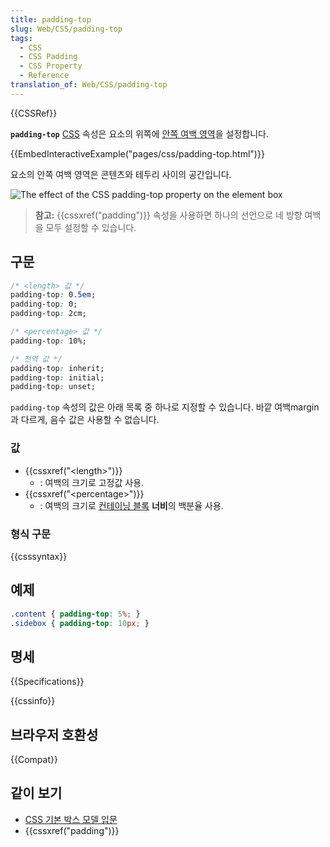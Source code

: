 ```yaml
---
title: padding-top
slug: Web/CSS/padding-top
tags:
  - CSS
  - CSS Padding
  - CSS Property
  - Reference
translation_of: Web/CSS/padding-top
---
```


{{CSSRef}}

**`padding-top`** [CSS](/ko/docs/Web/CSS) 속성은 요소의 위쪽에 [안쪽 여백 영역](/ko/docs/Web/CSS/CSS_Box_Model/Introduction_to_the_CSS_box_model#padding-area)을 설정합니다.

{{EmbedInteractiveExample("pages/css/padding-top.html")}}

요소의 안쪽 여백 영역은 콘텐츠와 테두리 사이의 공간입니다.

![The effect of the CSS padding-top property on the element box](/files/4105/padding-top.svg)

> **참고:** {{cssxref("padding")}} 속성을 사용하면 하나의 선언으로 네 방향 여백을 모두 설정할 수 있습니다.

## 구문

```css
/* <length> 값 */
padding-top: 0.5em;
padding-top: 0;
padding-top: 2cm;

/* <percentage> 값 */
padding-top: 10%;

/* 전역 값 */
padding-top: inherit;
padding-top: initial;
padding-top: unset;
```

`padding-top` 속성의 값은 아래 목록 중 하나로 지정할 수 있습니다. 바깥 여백margin과 다르게, 음수 값은 사용할 수 없습니다.

### 값

- {{cssxref("&lt;length&gt;")}}
  - : 여백의 크기로 고정값 사용.
- {{cssxref("&lt;percentage&gt;")}}
  - : 여백의 크기로 [컨테이닝 블록](/ko/docs/Web/CSS/All_About_The_Containing_Block) **너비**의 백분율 사용.

### 형식 구문

{{csssyntax}}

## 예제

```css
.content { padding-top: 5%; }
.sidebox { padding-top: 10px; }
```

## 명세

{{Specifications}}

{{cssinfo}}

## 브라우저 호환성

{{Compat}}

## 같이 보기

- [CSS 기본 박스 모델 입문](/ko/docs/Web/CSS/CSS_Box_Model/Introduction_to_the_CSS_box_model)
- {{cssxref("padding")}}
